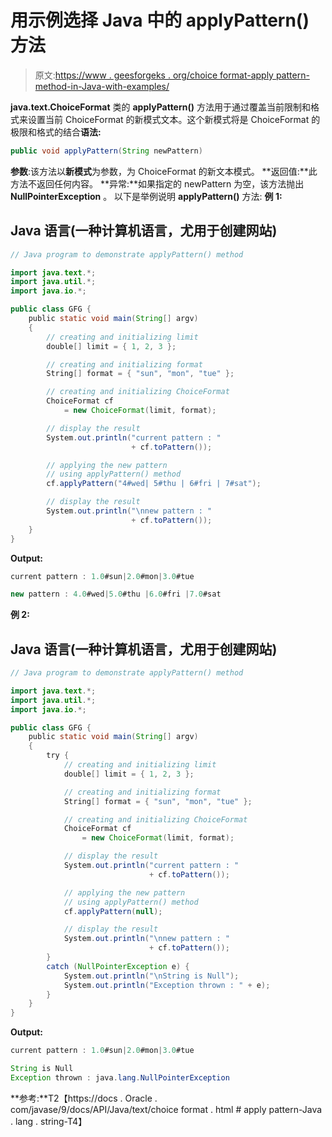 # 用示例选择 Java 中的 applyPattern()方法

> 原文:[https://www . geesforgeks . org/choice format-apply pattern-method-in-Java-with-examples/](https://www.geeksforgeeks.org/choiceformat-applypattern-method-in-java-with-examples/)

**java.text.ChoiceFormat** 类的 **applyPattern()** 方法用于通过覆盖当前限制和格式来设置当前 ChoiceFormat 的新模式文本。这个新模式将是 ChoiceFormat
的极限和格式的结合**语法:**

```java
public void applyPattern(String newPattern)
```

**参数**:该方法以**新模式**为参数，为 ChoiceFormat 的新文本模式。
**返回值:**此方法不返回任何内容。
**异常:**如果指定的 newPattern 为空，该方法抛出 **NullPointerException** 。
以下是举例说明 **applyPattern()** 方法:
**例 1:**

## Java 语言(一种计算机语言，尤用于创建网站)

```java
// Java program to demonstrate applyPattern() method

import java.text.*;
import java.util.*;
import java.io.*;

public class GFG {
    public static void main(String[] argv)
    {
        // creating and initializing limit
        double[] limit = { 1, 2, 3 };

        // creating and initializing format
        String[] format = { "sun", "mon", "tue" };

        // creating and initializing ChoiceFormat
        ChoiceFormat cf
            = new ChoiceFormat(limit, format);

        // display the result
        System.out.println("current pattern : "
                           + cf.toPattern());

        // applying the new pattern
        // using applyPattern() method
        cf.applyPattern("4#wed| 5#thu | 6#fri | 7#sat");

        // display the result
        System.out.println("\nnew pattern : "
                           + cf.toPattern());
    }
}
```

**Output:** 

```java
current pattern : 1.0#sun|2.0#mon|3.0#tue

new pattern : 4.0#wed|5.0#thu |6.0#fri |7.0#sat
```

**例 2:**

## Java 语言(一种计算机语言，尤用于创建网站)

```java
// Java program to demonstrate applyPattern() method

import java.text.*;
import java.util.*;
import java.io.*;

public class GFG {
    public static void main(String[] argv)
    {
        try {
            // creating and initializing limit
            double[] limit = { 1, 2, 3 };

            // creating and initializing format
            String[] format = { "sun", "mon", "tue" };

            // creating and initializing ChoiceFormat
            ChoiceFormat cf
                = new ChoiceFormat(limit, format);

            // display the result
            System.out.println("current pattern : "
                               + cf.toPattern());

            // applying the new pattern
            // using applyPattern() method
            cf.applyPattern(null);

            // display the result
            System.out.println("\nnew pattern : "
                               + cf.toPattern());
        }
        catch (NullPointerException e) {
            System.out.println("\nString is Null");
            System.out.println("Exception thrown : " + e);
        }
    }
}
```

**Output:** 

```java
current pattern : 1.0#sun|2.0#mon|3.0#tue

String is Null
Exception thrown : java.lang.NullPointerException
```

**参考:**T2【https://docs . Oracle . com/javase/9/docs/API/Java/text/choice format . html # apply pattern-Java . lang . string-T4】